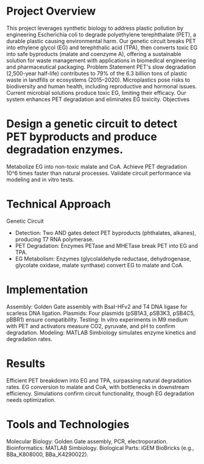 # Project Overview
This project leverages synthetic biology to address plastic pollution by engineering Escherichia coli to degrade polyethylene terephthalate (PET), a durable plastic causing environmental harm. Our genetic circuit breaks PET into ethylene glycol (EG) and terephthalic acid (TPA), then converts toxic EG into safe byproducts (malate and coenzyme A), offering a sustainable solution for waste management with applications in biomedical engineering and pharmaceutical packaging.
Problem Statement
PET's slow degradation (2,500-year half-life) contributes to 79% of the 6.3 billion tons of plastic waste in landfills or ecosystems (2015–2020). Microplastics pose risks to biodiversity and human health, including reproductive and hormonal issues. Current microbial solutions produce toxic EG, limiting their efficacy. Our system enhances PET degradation and eliminates EG toxicity.
Objectives

# Design a genetic circuit to detect PET byproducts and produce degradation enzymes.
Metabolize EG into non-toxic malate and CoA.
Achieve PET degradation 10^6 times faster than natural processes.
Validate circuit performance via modeling and in vitro tests.

# Technical Approach
Genetic Circuit
- Detection: Two AND gates detect PET byproducts (phthalates, alkanes), producing T7 RNA polymerase.
- PET Degradation: Enzymes PETase and MHETase break PET into EG and TPA.
- EG Metabolism: Enzymes (glycolaldehyde reductase, dehydrogenase, glycolate oxidase, malate synthase) convert EG to malate and CoA.

# Implementation
Assembly: Golden Gate assembly with BsaI-HFv2 and T4 DNA ligase for scarless DNA ligation.
Plasmids: Four plasmids (pSB1A3, pSB3K3, pSB4C5, pBBR1) ensure compatibility.
Testing: In vitro experiments in M9 medium with PET and activators measure CO2, pyruvate, and pH to confirm degradation.
Modeling: MATLAB Simbiology simulates enzyme kinetics and degradation rates.

# Results
Efficient PET breakdown into EG and TPA, surpassing natural degradation rates.
EG conversion to malate and CoA, with bottlenecks in downstream efficiency.
Simulations confirm circuit functionality, though EG degradation needs optimization.

# Tools and Technologies
Molecular Biology: Golden Gate assembly, PCR, electroporation.
Bioinformatics: MATLAB Simbiology.
Biological Parts: iGEM BioBricks (e.g., BBa_K808000, BBa_K4290022).

